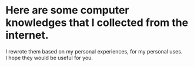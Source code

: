 # Here are some computer knowledges that I collected from the internet.  
I rewrote them based on my personal experiences, for my personal uses.  
I hope they would be useful for you.
